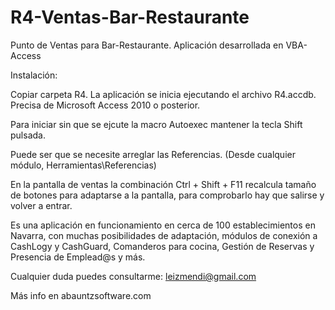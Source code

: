 # R4-Ventas-Bar-Restaurante
Punto de Ventas para Bar-Restaurante. Aplicación desarrollada en VBA-Access


Instalación:

Copiar carpeta R4. La aplicación se inicia ejecutando el archivo R4.accdb. Precisa de Microsoft Access 2010 o posterior.

Para iniciar sin que se ejcute la macro Autoexec mantener la tecla Shift pulsada.

Puede ser que se necesite arreglar las Referencias. (Desde cualquier módulo, Herramientas\Referencias)

En la pantalla de ventas la combinación Ctrl + Shift + F11 recalcula tamaño de botones para adaptarse a la pantalla, para comprobarlo hay que salirse y volver a entrar.

Es una aplicación en funcionamiento en cerca de 100 establecimientos en Navarra, con muchas posibilidades de adaptación, módulos de conexión a CashLogy y CashGuard, Comanderos para cocina, Gestión de Reservas y Presencia de Emplead@s y más.

Cualquier duda puedes consultarme: leizmendi@gmail.com

Más info en abauntzsoftware.com
